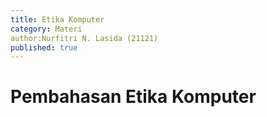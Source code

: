 ```yaml
---
title: Etika Komputer
category: Materi
author:Nurfitri N. Lasida (21121)
published: true
---
```

# Pembahasan Etika Komputer
